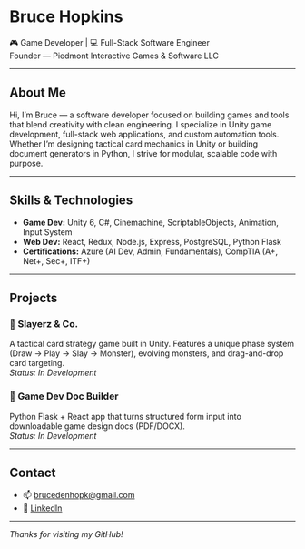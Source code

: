# Bruce Hopkins

🎮 Game Developer | 💻 Full-Stack Software Engineer  
Founder — Piedmont Interactive Games & Software LLC

---

## About Me

Hi, I’m Bruce — a software developer focused on building games and tools that blend creativity with clean engineering. I specialize in Unity game development, full-stack web applications, and custom automation tools. Whether I’m designing tactical card mechanics in Unity or building document generators in Python, I strive for modular, scalable code with purpose.

---

## Skills & Technologies

- **Game Dev:** Unity 6, C#, Cinemachine, ScriptableObjects, Animation, Input System
- **Web Dev:** React, Redux, Node.js, Express, PostgreSQL, Python Flask
- **Certifications:** Azure (AI Dev, Admin, Fundamentals), CompTIA (A+, Net+, Sec+, ITF+)

---

## Projects

### 🎴 Slayerz & Co.  
A tactical card strategy game built in Unity. Features a unique phase system (Draw → Play → Slay → Monster), evolving monsters, and drag-and-drop card targeting.  
*Status: In Development*

### 📄 Game Dev Doc Builder  
Python Flask + React app that turns structured form input into downloadable game design docs (PDF/DOCX).  
*Status: In Development*

---

## Contact

- 📫 [brucedenhopk@gmail.com](mailto:brucedenhopk@gmail.com)  
- 💼 [LinkedIn](https://www.linkedin.com/in/bruce-hopkins-jr)

---

*Thanks for visiting my GitHub!*

<!---
Bruce-D-Hopkins-Jr/Bruce-D-Hopkins-Jr is a ✨ special ✨ repository because its `README.md` (this file) appears on your GitHub profile.
You can click the Preview link to take a look at your changes.
--->
